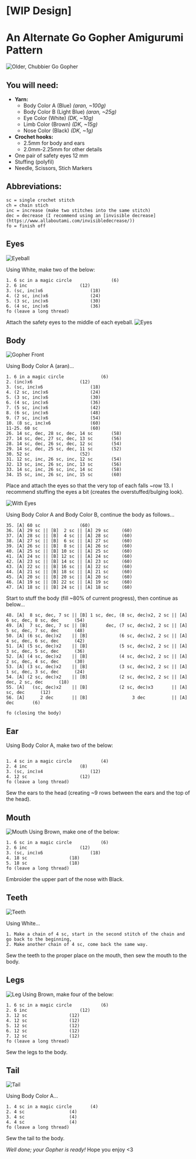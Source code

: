 # [WIP Design]
# An Alternate Go Gopher Amigurumi Pattern

![Older, Chubbier Go Gopher](image/small/alt_gopher_front.jpg)

## You will need:
* **Yarn:** 
    * Body Color A (Blue) *(aran, ~100g)*
    * Body Color B (Light Blue) *(aran, ~25g)*
    * Eye Color (White) *(DK, ~10g)*
    * Limb Color (Brown) *(DK, ~15g)*
    * Nose Color (Black) *(DK, ~1g)*
* **Crochet hooks:**
	* 2.5mm for body and ears
	* 2.0mm-2.25mm for other details
* One pair of safety eyes 12 mm
* Stuffing (polyfil)
* Needle, Scissors, Stich Markers

## Abbreviations:
```
sc = single crochet stitch
ch = chain stich
inc = increase (make two stitches into the same stitch)
dec = decrease (I recommend using an [invisible decrease](https://www.allaboutami.com/invisibledecrease/))
fo = finish off
```

## Eyes

![Eyeball](image/small/alt_eyeball.jpg)

Using White, make two of the below:
```
1. 6 sc in a magic circle				(6)
2. 6 inc					(12)
3. (sc, inc)x6					(18)
4. (2 sc, inc)x6				(24)
5. (3 sc, inc)x6				(30)
6. (4 sc, inc)x6				(36)
fo (leave a long thread)
```
Attach the safety eyes to the middle of each eyeball.
![Eyes](image/small/alt_eyes.jpg)

## Body

![Gopher Front](image/small/alt_gopher_front.jpg)

Using Body Color A (aran)...
```
1. 6 in a magic circle				(6)
2. (inc)x6					(12)
3. (sc, inc)x6					(18)
4. (2 sc, inc)x6				(24)
5. (3 sc, inc)x6				(30)
6. (4 sc, inc)x6				(36)
7. (5 sc, inc)x6				(42)
8. (6 sc, inc)x6				(48)
9. (7 sc, inc)x6				(54)
10. (8 sc, inc)x6				(60)
11-25. 60 sc					(60)
26. 14 sc, dec, 28 sc, dec, 14 sc		(58)
27. 14 sc, dec, 27 sc, dec, 13 sc		(56)
28. 14 sc, dec, 26 sc, dec, 12 sc		(54)
29. 14 sc, dec, 25 sc, dec, 11 sc		(52)
30. 52 sc					(52)
31. 12 sc, inc, 26 sc, inc, 12 sc		(54)
32. 13 sc, inc, 26 sc, inc, 13 sc		(56)
33. 14 sc, inc, 26 sc, inc, 14 sc		(58)
34. 15 sc, inc, 26 sc, inc, 15 sc		(60)

```

Place and attach the eyes so that the very top of each falls ~row 13. 
I recommend stuffing the eyes a bit (creates the overstuffed/bulging look).

![With Eyes](image/small/alt_with_eyes.jpg)

Using Body Color A and Body Color B, continue the body as follows...

```
35. [A] 60 sc				(60)
36. [A] 29 sc || [B]  2 sc || [A] 29 sc		(60)
37. [A] 28 sc || [B]  4 sc || [A] 28 sc		(60)
38. [A] 27 sc || [B]  6 sc || [A] 27 sc		(60)
39. [A] 26 sc || [B]  8 sc || [A] 26 sc		(60)
40. [A] 25 sc || [B] 10 sc || [A] 25 sc		(60)
41. [A] 24 sc || [B] 12 sc || [A] 24 sc		(60)
42. [A] 23 sc || [B] 14 sc || [A] 23 sc		(60)
43. [A] 22 sc || [B] 16 sc || [A] 22 sc		(60)
44. [A] 21 sc || [B] 18 sc || [A] 21 sc		(60)
45. [A] 20 sc || [B] 20 sc || [A] 20 sc		(60)
46. [A] 19 sc || [B] 22 sc || [A] 19 sc		(60)
47. [A] 18 sc || [B] 24 sc || [A] 18 sc		(60)
```

Start to stuff the body (fill ~80% of current progress), then continue as below...

```
48. [A]  8 sc, dec, 7 sc || [B] 1 sc, dec, (8 sc, dec)x2, 2 sc || [A] 6 sc, dec, 8 sc, dec		(54)
49. [A]  7 sc, dec, 7 sc || [B]       dec, (7 sc, dec)x2, 2 sc || [A] 5 sc, dec, 7 sc, dec		(48)
50. [A] (6 sc, dec)x2    || [B]            (6 sc, dec)x2, 2 sc || [A] 4 sc, dec, 6 sc, dec		(42)
51. [A] (5 sc, dec)x2    || [B]            (5 sc, dec)x2, 2 sc || [A] 3 sc, dec, 5 sc, dec		(36)
52. [A] (4 sc, dec)x2    || [B]            (4 sc, dec)x2, 2 sc || [A] 2 sc, dec, 4 sc, dec		(30)
53. [A] (3 sc, dec)x2    || [B]            (3 sc, dec)x2, 2 sc || [A] 1 sc, dec, 3 sc, dec		(24)
54. [A] (2 sc, dec)x2    || [B]            (2 sc, dec)x2, 2 sc || [A]       dec, 2 sc, dec		(18)
55. [A]   (sc, dec)x2    || [B]            (2 sc, dec)x3       || [A]              sc, dec		(12)
56. [A]      2 dec       || [B]                 3 dec          || [A]                  dec		 (6)

fo (closing the body)
```

## Ear
Using Body Color A, make two of the below:
```

1. 4 sc in a magic circle			(4)
2. 4 inc					(8)
3. (sc, inc)x4					(12)
4. 12 sc					(12)
fo (leave a long thread)
```
Sew the ears to the head (creating ~9 rows between the ears and the top of the head).

## Mouth
![Mouth](image/small/alt_mouth.jpg)
Using Brown, make one of the below:
```
1. 6 sc in a magic circle			(6)
2. 6 inc					(12)
3. (sc, inc)x6					(18)
4. 18 sc				(18)
5. 18 sc				(18)
fo (leave a long thread)
```
Embroider the upper part of the nose with Black.

## Teeth
![Teeth](image/small/alt_teeth.jpg)

Using White...
```
1. Make a chain of 4 sc, start in the second stitch of the chain and go back to the beginning, 
2. Make another chain of 4 sc, come back the same way. 
```
Sew the teeth to the proper place on the mouth, then sew the mouth to the body.

## Legs
![Leg](image/small/alt_legs_bottom.jpg)
Using Brown, make four of the below:
```
1. 6 sc in a magic circle			(6)
2. 6 inc					(12)
3. 12 sc				(12)
4. 12 sc				(12)
5. 12 sc				(12)
6. 12 sc				(12)
7. 12 sc				(12)
fo (leave a long thread)
```
Sew the legs to the body.

## Tail
![Tail](image/small/alt_tail.jpg)

Using Body Color A...
```
1. 4 sc in a magic circle		(4)
2. 4 sc					(4)
3. 4 sc					(4)
4. 4 sc					(4)
fo (leave a long thread)

```
Sew the tail to the body.


*Well done; your Gopher is ready!* Hope you enjoy <3
